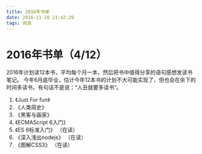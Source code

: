 ```yaml
---
title: 2016年书单
date: 2016-11-20 21:42:29
tags: 阅读
---
```


# 2016年书单（4/12）

2016年计划读12本书，平均每个月一本，然后把书中值得分享的语句感想发读书笔记。
今年6月底毕业，估计今年12本书的计划不大可能实现了，但也会在余下的时间多读书，有句话不是说：“人丑就要多读书”。
<!-- more -->

1. 《Just For fun》
2. 《人类简史》
3. 《黑客与画家》
4. 《ECMAScript 6入门》
5. 《ES 6标准入门》 （在读）
6. 《深入浅出nodejs》 （在读）
7. 《图解CSS3》 （在读）